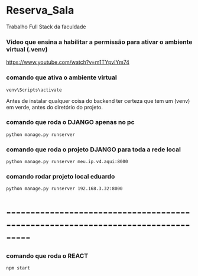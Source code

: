 # Reserva_Sala
Trabalho Full Stack da faculdade


### Video que ensina a habilitar a permissão para ativar o ambiente virtual (.venv)
https://www.youtube.com/watch?v=m1TYpvIYm74

### comando que ativa o ambiente virtual
`venv\Scripts\activate`
<br>

Antes de instalar qualquer coisa do backend ter certeza que tem um (venv) em verde, antes do diretório do projeto.

### comando que roda o DJANGO apenas no pc
`python manage.py runserver`

### comando que roda o projeto DJANGO para toda a rede local
`python manage.py runserver meu.ip.v4.aqui:8000`

### comando rodar projeto local eduardo
`python manage.py runserver 192.168.3.32:8000`

# ---------------------------------------------------------------------------------

### comando que roda o REACT

`npm start`

